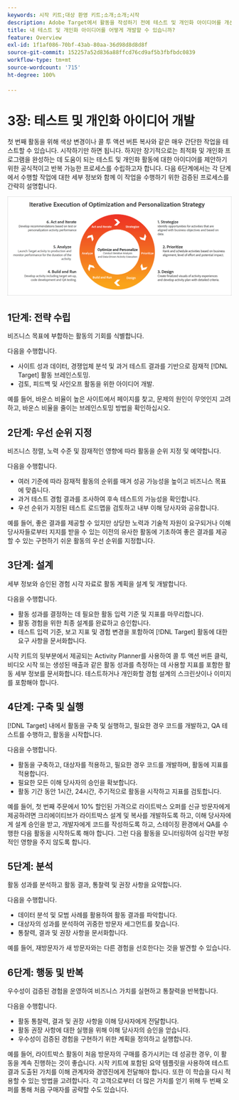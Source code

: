 ```yaml
---
keywords: 시작 키트;대상 환영 키트;소개;소개;시작
description: Adobe Target에서 활동을 작성하기 전에 테스트 및 개인화 아이디어를 개선하기 위한 검증된 프로세스의 개요를 설명하는 6가지 단계를 배우십시오.
title: 내 테스트 및 개인화 아이디어를 어떻게 개발할 수 있습니까?
feature: Overview
exl-id: 1f1af086-70bf-43ab-80aa-36d98d8d8d8f
source-git-commit: 152257a52d836a88ffcd76cd9af5b3fbfbdc0839
workflow-type: tm+mt
source-wordcount: '715'
ht-degree: 100%

---
```


# 3장: 테스트 및 개인화 아이디어 개발

첫 번째 활동을 위해 색상 변경이나 콜 투 액션 버튼 복사와 같은 매우 간단한 작업을 테스트할 수 있습니다. 시작하기만 하면 됩니다. 하지만 장기적으로는 최적화 및 개인화 프로그램을 완성하는 데 도움이 되는 테스트 및 개인화 활동에 대한 아이디어를 제안하기 위한 공식적이고 반복 가능한 프로세스를 수립하고자 합니다. 다음 6단계에서는 각 단계에서 수행할 작업에 대한 세부 정보와 함께 이 작업을 수행하기 위한 검증된 프로세스를 간략히 설명합니다.

![최적화 및 개인화 전략의 반복 실행 다이어그램](/help/main/c-intro/assets/six-steps.png)

## 1단계: 전략 수립

비즈니스 목표에 부합하는 활동의 기회를 식별합니다.

다음을 수행합니다.

* 사이트 성과 데이터, 경쟁업체 분석 및 과거 테스트 결과를 기반으로 잠재적 [!DNL Target] 활동 브레인스토밍.
* 검토, 피드백 및 사인오프 활동을 위한 아이디어 개발.

예를 들어, 바운스 비율이 높은 사이트에서 페이지를 찾고, 문제의 원인이 무엇인지 고려하고, 바운스 비율을 줄이는 브레인스토밍 방법을 확인하십시오.

## 2단계: 우선 순위 지정

비즈니스 정렬, 노력 수준 및 잠재적인 영향에 따라 활동을 순위 지정 및 예약합니다.

다음을 수행합니다.

* 여러 기준에 따라 잠재적 활동의 순위를 매겨 성공 가능성을 높이고 비즈니스 목표에 맞춥니다.
* 과거 테스트 경험 결과를 조사하여 후속 테스트의 가능성을 확인합니다.
* 우선 순위가 지정된 테스트 로드맵을 검토하고 내부 이해 당사자와 공유합니다.

예를 들어, 좋은 결과를 제공할 수 있지만 상당한 노력과 기술적 자원이 요구되거나 이해 당사자들로부터 지지를 받을 수 있는 이전의 유사한 활동에 기초하여 좋은 결과를 제공할 수 있는 구현하기 쉬운 활동의 우선 순위를 지정합니다.

## 3단계: 설계

세부 정보와 승인된 경험 시각 자료로 활동 계획을 설계 및 개발합니다.

다음을 수행합니다.

* 활동 성과를 결정하는 데 필요한 활동 입력 기준 및 지표를 마무리합니다.
* 활동 경험을 위한 최종 설계를 완료하고 승인합니다.
* 테스트 입력 기준, 보고 지표 및 경험 변경을 포함하여 [!DNL Target] 활동에 대한 요구 사항을 문서화합니다.

시작 키트의 뒷부분에서 제공되는 Activity Planner를 사용하여 콜 투 액션 버튼 클릭, 비디오 시작 또는 생성된 매출과 같은 활동 성과를 측정하는 데 사용할 지표를 포함한 활동 세부 정보를 문서화합니다. 테스트하거나 개인화할 경험 설계의 스크린샷이나 이미지를 포함해야 합니다.

## 4단계: 구축 및 실행

[!DNL Target] 내에서 활동을 구축 및 실행하고, 필요한 경우 코드를 개발하고, QA 테스트를 수행하고, 활동을 시작합니다.

다음을 수행합니다.

* 활동을 구축하고, 대상자를 적용하고, 필요한 경우 코드를 개발하며, 활동에 지표를 적용합니다.
* 필요한 모든 이해 당사자의 승인을 확보합니다.
* 활동 기간 동안 1시간, 24시간, 주기적으로 활동을 시작하고 지표를 검토합니다.

예를 들어, 첫 번째 주문에서 10% 할인된 가격으로 라이트박스 오퍼를 신규 방문자에게 제공하려면 크리에이티브가 라이트박스 설계 및 복사를 개발하도록 하고, 이해 당사자에게 설계 승인을 받고, 개발자에게 코드를 작성하도록 하고, 스테이징 환경에서 QA를 수행한 다음 활동을 시작하도록 해야 합니다. 그런 다음 활동을 모니터링하여 심각한 부정적인 영향을 주지 않도록 합니다.

## 5단계: 분석

활동 성과를 분석하고 활동 결과, 통찰력 및 권장 사항을 요약합니다.

다음을 수행합니다.

* 데이터 분석 및 모범 사례를 활용하여 활동 결과를 파악합니다.
* 대상자의 성과를 분석하여 귀중한 방문자 세그먼트를 찾습니다.
* 통찰력, 결과 및 권장 사항을 문서화합니다.

예를 들어, 재방문자가 새 방문자와는 다른 경험을 선호한다는 것을 발견할 수 있습니다.

## 6단계: 행동 및 반복

우수성이 검증된 경험을 운영하여 비즈니스 가치를 실현하고 통찰력을 반복합니다.

다음을 수행합니다.

* 활동 통찰력, 결과 및 권장 사항을 이해 당사자에게 전달합니다.
* 활동 권장 사항에 대한 실행을 위해 이해 당사자의 승인을 얻습니다.
* 우수성이 검증된 경험을 구현하기 위한 계획을 정의하고 실행합니다.

예를 들어, 라이트박스 활동이 처음 방문자의 구매를 증가시키는 데 성공한 경우, 이 활동을 계속 진행하는 것이 좋습니다. 시작 키트에 포함된 요약 템플릿을 사용하여 테스트 결과 도출된 가치를 이해 관계자와 경영진에게 전달해야 합니다. 또한 이 학습을 다시 적용할 수 있는 방법을 고려합니다. 각 고객으로부터 더 많은 가치를 얻기 위해 두 번째 오퍼를 통해 처음 구매자를 공략할 수도 있습니다.
